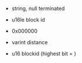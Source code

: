 
- string, null terminated
- u16le block id

- 0x000000

- varint distance
- u16 blockid (highest bit = )



